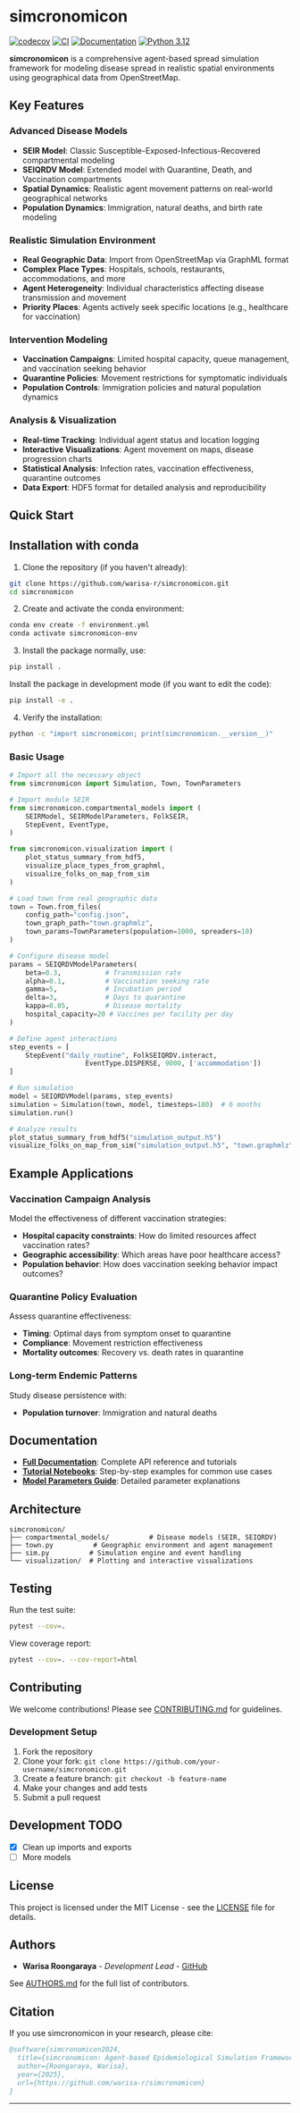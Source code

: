 # simcronomicon

[![codecov](https://codecov.io/gh/warisa-r/simcronomicon/graph/badge.svg?token=S13D4OWJ39)](https://codecov.io/gh/warisa-r/simcronomicon)
[![CI](https://github.com/warisa-r/simcronomicon/actions/workflows/ci.yml/badge.svg)](https://github.com/warisa-r/simcronomicon/actions/workflows/ci.yml)
[![Documentation](https://img.shields.io/badge/docs-GitHub%20Pages-blue)](https://warisa-r.github.io/simcronomicon/)
[![Python 3.12](https://img.shields.io/badge/python-3.12-blue.svg)](https://www.python.org/downloads/release/python-312/)

**simcronomicon** is a comprehensive agent-based spread simulation framework for modeling disease spread in realistic spatial environments using geographical data from OpenStreetMap.

## Key Features

### Advanced Disease Models
- **SEIR Model**: Classic Susceptible-Exposed-Infectious-Recovered compartmental modeling
- **SEIQRDV Model**: Extended model with Quarantine, Death, and Vaccination compartments
- **Spatial Dynamics**: Realistic agent movement patterns on real-world geographical networks
- **Population Dynamics**: Immigration, natural deaths, and birth rate modeling

### Realistic Simulation Environment
- **Real Geographic Data**: Import from OpenStreetMap via GraphML format
- **Complex Place Types**: Hospitals, schools, restaurants, accommodations, and more
- **Agent Heterogeneity**: Individual characteristics affecting disease transmission and movement
- **Priority Places**: Agents actively seek specific locations (e.g., healthcare for vaccination)

### Intervention Modeling
- **Vaccination Campaigns**: Limited hospital capacity, queue management, and vaccination seeking behavior
- **Quarantine Policies**: Movement restrictions for symptomatic individuals
- **Population Controls**: Immigration policies and natural population dynamics

### Analysis & Visualization
- **Real-time Tracking**: Individual agent status and location logging
- **Interactive Visualizations**: Agent movement on maps, disease progression charts
- **Statistical Analysis**: Infection rates, vaccination effectiveness, quarantine outcomes
- **Data Export**: HDF5 format for detailed analysis and reproducibility

## Quick Start

## Installation with conda

1. Clone the repository (if you haven't already):

```bash
git clone https://github.com/warisa-r/simcronomicon.git
cd simcronomicon
```

2. Create and activate the conda environment:

```bash
conda env create -f environment.yml
conda activate simcronomicon-env
```

3. Install the package normally, use:
```bash
pip install .
```

Install the package in development mode (if you want to edit the code):

```bash
pip install -e .
```

4. Verify the installation:

```bash 
python -c "import simcronomicon; print(simcronomicon.__version__)"
```

### Basic Usage

```python
# Import all the necessary object
from simcronomicon import Simulation, Town, TownParameters

# Import module SEIR
from simcronomicon.compartmental_models import (
    SEIRModel, SEIRModelParameters, FolkSEIR,
    StepEvent, EventType,
)

from simcronomicon.visualization import (
    plot_status_summary_from_hdf5,
    visualize_place_types_from_graphml,
    visualize_folks_on_map_from_sim
)

# Load town from real geographic data
town = Town.from_files(
    config_path="config.json",
    town_graph_path="town.graphmlz",
    town_params=TownParameters(population=1000, spreaders=10)
)

# Configure disease model
params = SEIQRDVModelParameters(
    beta=0.3,           # Transmission rate
    alpha=0.1,          # Vaccination seeking rate
    gamma=5,            # Incubation period
    delta=3,            # Days to quarantine
    kappa=0.05,         # Disease mortality
    hospital_capacity=20 # Vaccines per facility per day
)

# Define agent interactions
step_events = [
    StepEvent("daily_routine", FolkSEIQRDV.interact, 
                   EventType.DISPERSE, 9000, ['accommodation'])
]

# Run simulation
model = SEIQRDVModel(params, step_events)
simulation = Simulation(town, model, timesteps=180)  # 6 months
simulation.run()

# Analyze results
plot_status_summary_from_hdf5("simulation_output.h5")
visualize_folks_on_map_from_sim("simulation_output.h5", "town.graphmlz")
```

## Example Applications

### Vaccination Campaign Analysis
Model the effectiveness of different vaccination strategies:
- **Hospital capacity constraints**: How do limited resources affect vaccination rates?
- **Geographic accessibility**: Which areas have poor healthcare access?
- **Population behavior**: How does vaccination seeking behavior impact outcomes?

### Quarantine Policy Evaluation
Assess quarantine effectiveness:
- **Timing**: Optimal days from symptom onset to quarantine
- **Compliance**: Movement restriction effectiveness
- **Mortality outcomes**: Recovery vs. death rates in quarantine

### Long-term Endemic Patterns
Study disease persistence with:
- **Population turnover**: Immigration and natural deaths

## Documentation

- **[Full Documentation](https://warisa-r.github.io/simcronomicon/)**: Complete API reference and tutorials
- **[Tutorial Notebooks](examples/)**: Step-by-step examples for common use cases
- **[Model Parameters Guide](docs/models.md)**: Detailed parameter explanations

## Architecture

```
simcronomicon/
├── compartmental_models/          # Disease models (SEIR, SEIQRDV)
├── town.py          # Geographic environment and agent management  
├── sim.py          # Simulation engine and event handling
└── visualization/  # Plotting and interactive visualizations
```

## Testing

Run the test suite:
```bash
pytest --cov=.
```

View coverage report:
```bash
pytest --cov=. --cov-report=html
```

## Contributing

We welcome contributions! Please see [CONTRIBUTING.md](CONTRIBUTING.md) for guidelines.

### Development Setup
1. Fork the repository
2. Clone your fork: `git clone https://github.com/your-username/simcronomicon.git`
3. Create a feature branch: `git checkout -b feature-name`
4. Make your changes and add tests
5. Submit a pull request

## Development TODO

- [x] Clean up imports and exports
- [ ] More models

## License

This project is licensed under the MIT License - see the [LICENSE](LICENSE) file for details.

## Authors

- **Warisa Roongaraya** - *Development Lead* - [GitHub](https://github.com/warisa-r)

See [AUTHORS.md](AUTHORS.md) for the full list of contributors.

## Citation

If you use simcronomicon in your research, please cite:

```bibtex
@software{simcronomicon2024,
  title={simcronomicon: Agent-based Epidemiological Simulation Framework},
  author={Roongaraya, Warisa},
  year={2025},
  url={https://github.com/warisa-r/simcronomicon}
}
```
---